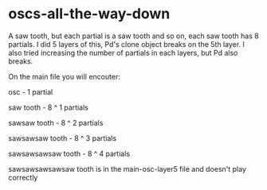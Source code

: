 # oscs-all-the-way-down

 A saw tooth, but each partial is a saw tooth and so on, each saw tooth has 8 partials. I did 5 layers of this, Pd's clone object breaks on the 5th layer. I also tried increasing the number of partials in each layers, but Pd also breaks.

 On the main file you will encouter:

 osc -                    1 partial
 
 saw tooth -          8 ^ 1 partials
 
 sawsaw tooth -       8 ^ 2 partials
 
 sawsawsaw tooth -    8 ^ 3 partials
 
 sawsawsawsaw tooth - 8 ^ 4 partials

 sawsawsawsawsaw tooth is in the main-osc-layer5 file and doesn't play correctly

